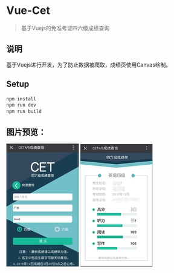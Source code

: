 # Vue-Cet

>   基于Vuejs的免准考证四六级成绩查询

## 说明

基于Vuejs进行开发，为了防止数据被爬取，成绩页使用Canvas绘制。



## Setup

``` bash
npm install
npm run dev
npm run build
```

## 图片预览：



 ![index](index.jpg) ![score](score.jpg)